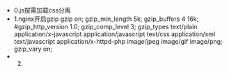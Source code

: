 - 0.js按需加载css分离
- 1.nginx开启gzip
gzip on;
gzip_min_length  5k;
gzip_buffers     4 16k;
#gzip_http_version 1.0;
gzip_comp_level 3;
gzip_types   text/plain application/x-javascript application/javascript text/css application/xml text/javascript application/x-httpd-php image/jpeg image/gif image/png;
gzip_vary on;	
- 2.
